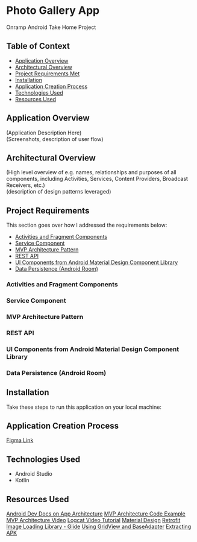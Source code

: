 # Photo Gallery App
Onramp Android Take Home Project   

## Table of Context
 - [Application Overview](#Application-Overview)
 - [Architectural Overview](#Architectural-Overview)
 - [Project Requirements Met](#Project-Requirements)
 - [Installation](#Installation)
 - [Application Creation Process](#Application-Creation-Process)
 - [Technologies Used](#Technologies-Used)
 - [Resources Used](#Resources-Used)
 
## Application Overview
(Application Description Here)   
(Screenshots, description of user flow)   

## Architectural Overview
(High level overview of e.g. names, relationships and purposes of all components, including Activities, Services, Content Providers, Broadcast Receivers, etc.)   
(description of design patterns leveraged)

## Project Requirements
This section goes over how I addressed the requirements below:
- [Activities and Fragment Components](#Activities-and-Fragment-Components)
- [Service Component](#Service-Component)
- [MVP Architecture Pattern](#MVP-Architecture-Pattern)
- [REST API](#REST-API)
- [UI Components from Android Material Design Component Library](#UI-Components-from-Android-Material-Design-Component-Library)
- [Data Persistence (Android Room)](#Data-Persistence-(Android-Room))

### Activities and Fragment Components

### Service Component

### MVP Architecture Pattern

### REST API

### UI Components from Android Material Design Component Library

### Data Persistence (Android Room)

## Installation
Take these steps to run this application on your local machine:   

## Application Creation Process
[Figma Link]()

## Technologies Used
- Android Studio
- Kotlin

## Resources Used

[Android Dev Docs on App Architecture](https://developer.android.com/jetpack/guide)
[MVP Architecture Code Example](https://github.com/android/architecture-samples/tree/todo-mvp-kotlin)
[MVP Architecture Video](https://www.youtube.com/watch?v=h0Y1R2mL7Ys&list=PLEVlop6sMHCqragWmqo7JF92QXQoidRmu&index=2)
[Logcat Video Tutorial](https://www.youtube.com/watch?v=pqH69LcD2Kk)
[Material Design](https://material.io/)
[Retrofit](https://square.github.io/retrofit/)
[Image Loading Library - Glide](https://github.com/bumptech/glide)
[Using GridView and BaseAdapter](https://www.youtube.com/watch?v=ReUBY5i9ojY&t=1002s)
[Extracting APK](https://www.educative.io/edpresso/extracting-an-apk-file-from-android-studio)